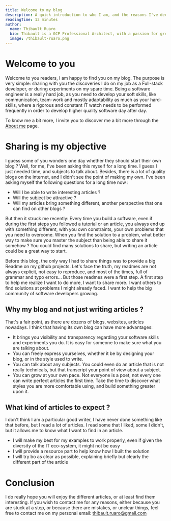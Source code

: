 ```yaml
---
title: Welcome to my blog
description: A quick introduction to who I am, and the reasons I've decided to start my own blog.
readingTime: 13 minutes
author:
  name: Thibault Ruaro
  bio: Thibault is a GCP Professional Architect, with a passion for great code. He likes reading about code best practices and staying up-to-date concerning the latest IT subject. He is also an official Spring Core Trainer, where he gives training at Zenika on a monthly basis.
  image: /thibault-ruaro.png
---
```


# Welcome to you

Welcome to you readers, I am happy to find you on my blog. The purpose is very simple: sharing with you the discoveries I do on my job as a Full-stack developer, or during experiments on my spare time. Being a software engineer is a really hard job, as you need to develop your soft skills, like communication, team-work and mostly adaptability as much as your hard-skills, where a rigorous and constant IT watch needs to be performed frequently in order to develop higher quality software day after day.

To know me a bit more, I invite you to discover me a bit more through the [About me](/author/Thibault%20Ruaro) page.

# Sharing is my objective

I guess some of you wonders one day whether they should start their own blog ? Well, for me, I've been asking this myself for a long time. I guess I just needed time, and subjects to talk about. Besides, there is a lot of quality blogs on the internet, and I didn't see the point of making my own. I've been asking myself the following questions for a long time now :
* Will I be able to write interesting articles ?
* Will the subject be attractive ?
* Will my articles bring something different, another perspective that one can find on other blogs ?

But then it struck me recently: Every time you build a software, even if during the first steps you followed a tutorial or an article, you always end up with something different, with you own constraints, your own problems that you need to overcome. When you find the solution to a problem, what better way to make sure you master the subject than being able to share it somehow ? You could find many solutions to share, but writing an article could be a great way to start.

Before this blog, the only way I had to share things was to provide a big Readme on my github projects. Let's face the truth, my readmes are not always explicit, not easy to reproduce, and most of the times, full of grammar and typo errors... But those readmes were a first step. A first step to help me realize I want to do more, I want to share more. I want others to find solutions at problems I might already faced. I want to help the big community of software developers growing.

## Why my blog and not just writing articles ?

That's a fair point, as there are dozens of blogs, websites, articles nowadays. I think that having its own blog can have more advantages:
* It brings you visibility and transparency regarding your software skills and experiments you do. It is easy for someone to make sure what you are talking about.
* You can freely express yourselves, whether it be by designing your blog, or in the style used to write. 
* You can talk about any subjects. You could even do an article that is not really technicals, but that transcript your point of view about a subject.
* You can grow at your own pace. Not everyone is a poet, not every one can write perfect articles the first time. Take the time to discover what styles you are more comfortable using, and build something greater upon it.

## What kind of articles to expect ?

I don't think I am a particular good writer, I have never done something like that before, but I read a lot of articles. I read some that I liked, some I didn't, but it allows me to know what I want to find in an article.

* I will make my best for my examples to work properly, even if given the diversity of the IT eco-system, it might not be easy
* I will provide a resource part to help know how I built the solution
* I will try bo as clear as possible, explaining briefly but clearly the different part of the article

# Conclusion

I do really hope you will enjoy the different articles, or at least find them interesting. If you wish to contact me for any reasons, either because you are stuck at a step, or because there are mistakes, or unclear things, feel free to contact me on my personal email: thibault.ruaro@gmail.com
